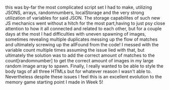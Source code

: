 this was by-far the most complicated script set I had to make, utilizing JSONS, arrays, randomnumbers, localStorage and the very strong utilization of variables for said JSON. The storage capabilites of such new JS mechanics went without a hitch for the most part,having to just psy close attention to how it all connected and related to each other, but for a couple days at the most I had difficulties with uneven spawning of images, sometimes revealing multiple duplicates messing up the flow of matches and ultimately screwing up the allFound from the code! I messed with the variable count multiple times assuming the issue lied with that, but ultimately the solution was to add the correct amount of matches to the count[randomnumber] to get the correct amount of images in my large random image array to spawn. Finally, I really wanted to be able to style the body tags of all three HTMLs but for whatever reason I wasn't able to. Nevertheless despite these issues I feel this is an excellent evolution to the memory game starting point I made in Week 5! 